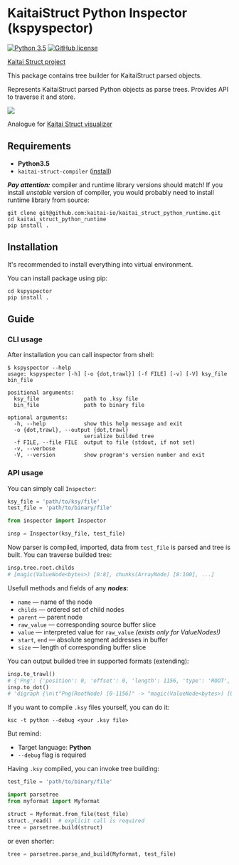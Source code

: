 # KaitaiStruct Python Inspector (kspyspector)

[![Python 3.5](https://img.shields.io/badge/python-3.5-blue.svg)](https://www.python.org/downloads/release/python-350/)
[![GitHub license](https://img.shields.io/github/license/aleasims/kaitai-struct-python-inspector)](https://github.com/aleasims/kaitai-struct-python-inspector/blob/master/LICENSE)


[Kaitai Struct project](https://github.com/kaitai-io)

This package contains tree builder for KaitaiStruct parsed objects.

Represents KaitaiStruct parsed Python objects as parse trees. Provides API to traverse it and store.

![](https://i.imgur.com/RapSXSH.png)

Analogue for [Kaitai Struct visualizer](https://github.com/kaitai-io/kaitai_struct_visualizer) 

## Requirements
* **Python3.5**
* `kaitai-struct-compiler` ([install](http://kaitai.io/#download))

***Pay attention:*** compiler and runtime library versions should match! If you install *unstable* version of compiler, you would probably need to install runtime library from source:
```
git clone git@github.com:kaitai-io/kaitai_struct_python_runtime.git
cd kaitai_struct_python_runtime
pip install .
```

## Installation
It's recommended to install everything into virtual environment.

You can install package using pip:
```
cd kspyspector
pip install .
```

## Guide

### CLI usage
After installation you can call inspector from shell:
```
$ kspyspector --help
usage: kspyspector [-h] [-o {dot,trawl}] [-f FILE] [-v] [-V] ksy_file bin_file

positional arguments:
  ksy_file              path to .ksy file
  bin_file              path to binary file

optional arguments:
  -h, --help            show this help message and exit
  -o {dot,trawl}, --output {dot,trawl}
                        serialize builded tree
  -f FILE, --file FILE  output to file (stdout, if not set)
  -v, --verbose
  -V, --version         show program's version number and exit
```

### API usage

You can simply call `Inspector`:
```python
ksy_file = 'path/to/ksy/file'
test_file = 'path/to/binary/file'

from inspector import Inspector

insp = Inspector(ksy_file, test_file)
```

Now parser is compiled, imported, data from `test_file` is parsed and tree is built. You can traverse builded tree:

```python
insp.tree.root.childs
# [magic(ValueNode<bytes>) [0:8], chunks(ArrayNode) [8:100], ...]
```

Usefull methods and fields of any ***nodes***:

* `name` — name of the node
* `childs` — ordered set of child nodes
* `parent` — parent node
* `raw_value` — corresponding source buffer slice
* `value` — interpreted value for `raw_value` *(exists only for ValueNodes!)*
* `start`, `end` — absolute segment addresses in buffer
* `size` — length of corresponding buffer slice

You can output builded tree in supported formats (extending):
```python
insp.to_trawl()
# {'Png': {'position': 0, 'offset': 0, 'length': 1156, 'type': 'ROOT', 'fields'...
insp.to_dot()
# 'digraph {\n\t"Png(RootNode) [0-1156]" -> "magic(ValueNode<bytes>) [0-8]"...
```


If you want to compile `.ksy` files yourself, you can do it:
```
ksc -t python --debug <your .ksy file>
```
But remind:
* Target language: **Python**
* `--debug` flag is required

Having `.ksy` compiled, you can invoke tree building:
```python
test_file = 'path/to/binary/file'

import parsetree
from myformat import Myformat

struct = Myformat.from_file(test_file)
struct._read()  # explicit call is required
tree = parsetree.build(struct)
```
or even shorter:
```python
tree = parsetree.parse_and_build(Myformat, test_file)
```
